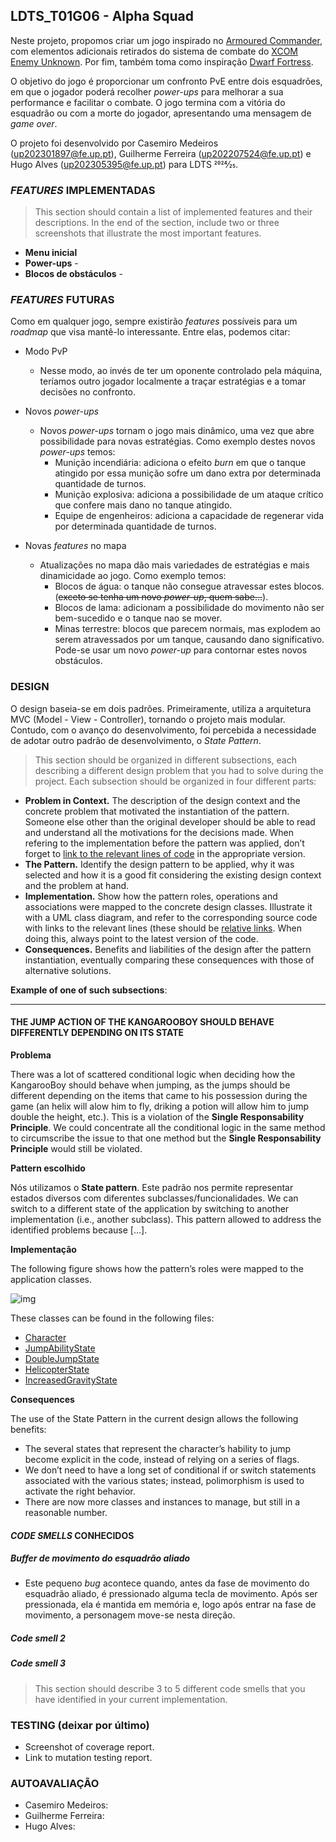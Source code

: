 ## LDTS_T01G06 - Alpha Squad

Neste projeto, propomos criar um jogo inspirado no [Armoured Commander](https://store.steampowered.com/app/1361580/Armoured_Commander/), com elementos adicionais retirados do sistema de combate do [XCOM Enemy Unknown](https://store.steampowered.com/app/200510/XCOM_Enemy_Unknown/). Por fim, também toma como inspiração [Dwarf Fortress](https://store.steampowered.com/app/975370/Dwarf_Fortress/).

O objetivo do jogo é proporcionar um confronto PvE entre dois esquadrões, em que o jogador poderá recolher *power-ups* para melhorar a sua performance e facilitar o combate. O jogo termina com a vitória do esquadrão ou com a morte do jogador, apresentando uma mensagem de *game over*.

O projeto foi desenvolvido por Casemiro Medeiros (up202301897@fe.up.pt), Guilherme Ferreira (up202207524@fe.up.pt) e Hugo Alves (up202305395@fe.up.pt) para LDTS 2024⁄25.

### *FEATURES* IMPLEMENTADAS

<!--- preciso pegar prints e gifs para add aqui --->

> This section should contain a list of implemented features and their descriptions. In the end of the section, include two or three screenshots that illustrate the most important features.

- **Menu inicial** 
- **Power-ups** - 
- **Blocos de obstáculos** -

### *FEATURES* FUTURAS

Como em qualquer jogo, sempre existirão *features* possíveis para um *roadmap* que visa mantê-lo interessante. Entre elas, podemos citar:

- Modo PvP
  - Nesse modo, ao invés de ter um oponente controlado pela máquina, teríamos outro jogador localmente a traçar estratégias e a tomar decisões no confronto.

- Novos *power-ups*
  - Novos *power-ups* tornam o jogo mais dinâmico, uma vez que abre possibilidade para novas estratégias. Como exemplo destes novos *power-ups* temos:
    - Munição incendiária: adiciona o efeito *burn* em que o tanque atingido por essa munição sofre um dano extra por determinada quantidade de turnos.
    - Munição explosiva: adiciona a possibilidade de um ataque crítico que confere mais dano no tanque atingido.
    - Equipe de engenheiros: adiciona a capacidade de regenerar vida por determinada quantidade de turnos.

- Novas *features* no mapa
  - Atualizações no mapa dão mais variedades de estratégias e mais dinamicidade ao jogo. Como exemplo temos:
    - Blocos de água: o tanque não consegue atravessar estes blocos. (~~exceto se tenha um novo *power-up*, quem sabe...~~).
    - Blocos de lama: adicionam a possibilidade do movimento não ser bem-sucedido e o tanque nao se mover.
    - Minas terrestre: blocos que parecem normais, mas explodem ao serem atravessados por um tanque, causando dano significativo. Pode-se usar um novo *power-up* para contornar estes novos obstáculos.

### DESIGN

O design baseia-se em dois padrões. Primeiramente, utiliza a arquitetura MVC (Model - View - Controller), tornando o projeto mais modular. Contudo, com o avanço do desenvolvimento, foi percebida a necessidade de adotar outro padrão de desenvolvimento, o *State Pattern*.

> This section should be organized in different subsections, each describing a different design problem that you had to solve during the project. Each subsection should be organized in four different parts:

- **Problem in Context.** The description of the design context and the concrete problem that motivated the instantiation of the pattern. Someone else other than the original developer should be able to read and understand all the motivations for the decisions made. When refering to the implementation before the pattern was applied, don’t forget to [link to the relevant lines of code](https://help.github.com/en/articles/creating-a-permanent-link-to-a-code-snippet) in the appropriate version.
- **The Pattern.** Identify the design pattern to be applied, why it was selected and how it is a good fit considering the existing design context and the problem at hand.
- **Implementation.** Show how the pattern roles, operations and associations were mapped to the concrete design classes. Illustrate it with a UML class diagram, and refer to the corresponding source code with links to the relevant lines (these should be [relative links](https://help.github.com/en/articles/about-readmes#relative-links-and-image-paths-in-readme-files). When doing this, always point to the latest version of the code.
- **Consequences.** Benefits and liabilities of the design after the pattern instantiation, eventually comparing these consequences with those of alternative solutions.

**Example of one of such subsections**:

---

#### THE JUMP ACTION OF THE KANGAROOBOY SHOULD BEHAVE DIFFERENTLY DEPENDING ON ITS STATE

**Problema**

There was a lot of scattered conditional logic when deciding how the KangarooBoy should behave when jumping, as the jumps should be different depending on the items that came to his possession during the game (an helix will alow him to fly, driking a potion will allow him to jump double the height, etc.). This is a violation of the **Single Responsability Principle**. We could concentrate all the conditional logic in the same method to circumscribe the issue to that one method but the **Single Responsability Principle** would still be violated.

**Pattern escolhido**

Nós utilizamos o **State pattern**. Este padrão nos permite representar estados diversos com diferentes subclasses/funcionalidades. We can switch to a different state of the application by switching to another implementation (i.e., another subclass). This pattern allowed to address the identified problems because […].

**Implementação**

The following figure shows how the pattern’s roles were mapped to the application classes.

![img](https://www.fe.up.pt/~arestivo/page/img/examples/lpoo/state.svg)

These classes can be found in the following files:

- [Character](https://web.fe.up.pt/~arestivo/page/courses/2021/lpoo/template/src/main/java/Character.java)
- [JumpAbilityState](https://web.fe.up.pt/~arestivo/page/courses/2021/lpoo/template/src/main/java/JumpAbilityState.java)
- [DoubleJumpState](https://web.fe.up.pt/~arestivo/page/courses/2021/lpoo/template/src/main/java/DoubleJumpState.java)
- [HelicopterState](https://web.fe.up.pt/~arestivo/page/courses/2021/lpoo/template/src/main/java/HelicopterState.java)
- [IncreasedGravityState](https://web.fe.up.pt/~arestivo/page/courses/2021/lpoo/template/src/main/java/IncreasedGravityState.java)

**Consequences**

The use of the State Pattern in the current design allows the following benefits:

- The several states that represent the character’s hability to jump become explicit in the code, instead of relying on a series of flags.
- We don’t need to have a long set of conditional if or switch statements associated with the various states; instead, polimorphism is used to activate the right behavior.
- There are now more classes and instances to manage, but still in a reasonable number.

#### *CODE SMELLS* CONHECIDOS

##### *Buffer* de movimento do esquadrão aliado
- Este pequeno *bug* acontece quando, antes da fase de movimento do esquadrão aliado, é pressionado alguma tecla de movimento. Após ser pressionada, ela é mantida em memória e, logo após entrar na fase de movimento, a personagem move-se nesta direção.

##### Code smell 2

##### Code smell 3

> This section should describe 3 to 5 different code smells that you have identified in your current implementation.

### TESTING (deixar por último)

- Screenshot of coverage report.
- Link to mutation testing report.

### AUTOAVALIAÇÃO

<!--- ter q mandar msg perguntando sobre isso aq --->

- Casemiro Medeiros:
- Guilherme Ferreira:
- Hugo Alves:
